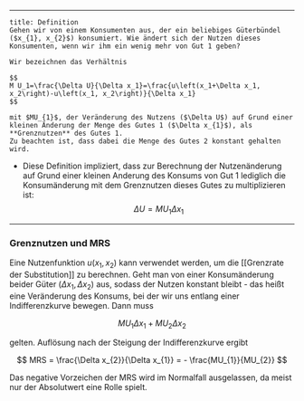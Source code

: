 ***

```ad-important
title: Definition
Gehen wir von einem Konsumenten aus, der ein beliebiges Güterbündel ($x_{1}, x_{2}$) konsumiert. Wie ändert sich der Nutzen dieses Konsumenten, wenn wir ihm ein wenig mehr von Gut 1 geben?

Wir bezeichnen das Verhältnis

$$
M U_1=\frac{\Delta U}{\Delta x_1}=\frac{u\left(x_1+\Delta x_1, x_2\right)-u\left(x_1, x_2\right)}{\Delta x_1}
$$

mit $MU_{1}$, der Veränderung des Nutzens ($\Delta U$) auf Grund einer kleinen Änderung der Menge des Gutes 1 ($\Delta x_{1}$), als **Grenznutzen** des Gutes 1.
Zu beachten ist, dass dabei die Menge des Gutes 2 konstant gehalten wird.
```

- Diese Definition impliziert, dass zur Berechnung der Nutzenänderung auf Grund einer kleinen Anderung des Konsums von Gut 1 lediglich die Konsumänderung mit dem Grenznutzen dieses Gutes zu multiplizieren ist:
$$
\Delta U=M U_1 \Delta x_1
$$
***
### Grenznutzen und MRS

Eine Nutzenfunktion $u(x_{1}, x_{2})$ kann verwendet werden, um die [[Grenzrate der Substitution]] zu berechnen.
Geht man von einer Konsumänderung beider Güter ($\Delta x_{1}, \Delta x_{2}$) aus, sodass der Nutzen konstant bleibt - das heißt eine Veränderung des Konsums, bei der wir uns entlang einer Indifferenzkurve bewegen.
Dann muss

$$
MU_{1}\Delta x_{1} + MU_{2} \Delta x_{2}
$$

gelten. Auflösung nach der Steigung der Indifferenzkurve ergibt

$$
MRS = \frac{\Delta x_{2}}{\Delta x_{1}} = - \frac{MU_{1}}{MU_{2}}
$$

Das negative Vorzeichen der MRS wird im Normalfall ausgelassen, da meist nur der Absolutwert eine Rolle spielt.